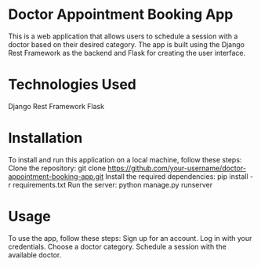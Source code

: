 # Doctor Appointment Booking App
This is a web application that allows users to schedule a session with a doctor based on their desired category. The app is built using the Django Rest Framework as the backend and Flask for creating the user interface.

# Technologies Used
Django Rest Framework
Flask

# Installation
To install and run this application on a local machine, follow these steps:
Clone the repository: git clone https://github.com/your-username/doctor-appointment-booking-app.git
Install the required dependencies: pip install -r requirements.txt
Run the server: python manage.py runserver

# Usage
To use the app, follow these steps:
Sign up for an account.
Log in with your credentials.
Choose a doctor category.
Schedule a session with the available doctor.
